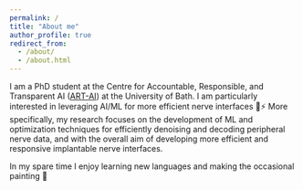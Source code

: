 ```yaml
---
permalink: /
title: "About me"
author_profile: true
redirect_from: 
  - /about/
  - /about.html
---
```


I am a PhD student at the Centre for Accountable, Responsible, and Transparent AI ([ART-AI](https://cdt-art-ai.ac.uk/)) at the University of Bath. I am particularly interested in leveraging AI/ML for more efficient nerve interfaces 🧠⚡️ More specifically, my research focuses on the development of ML and optimization techniques for efficiently denoising and decoding peripheral nerve data, and with the overall aim of developing more efficient and responsive implantable nerve interfaces.

In my spare time I enjoy learning new languages and making the occasional painting 🎨